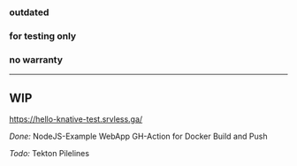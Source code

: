 ### outdated
### for testing only
### no warranty
---------------------------

## WIP

https://hello-knative-test.srvless.ga/

*Done:*
NodeJS-Example WebApp
GH-Action for Docker Build and Push

*Todo:*
Tekton Pilelines
